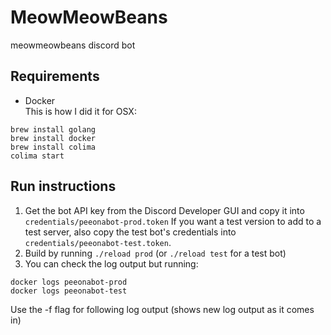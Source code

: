 # MeowMeowBeans
meowmeowbeans discord bot

## Requirements
- Docker  
This is how I did it for OSX:
```
brew install golang
brew install docker
brew install colima
colima start
```

## Run instructions
1. Get the bot API key from the Discord Developer GUI and 
   copy it into `credentials/peeonabot-prod.token`
   If you want a test version to add to a test server, also
   copy the test bot's credentials into 
   `credentials/peeonabot-test.token`.
2. Build by running `./reload prod` (or `./reload test` for
   a test bot)
3. You can check the log output but running:
```
docker logs peeonabot-prod
docker logs peeonabot-test
```
Use the -f flag for following log output (shows new log output
as it comes in)
